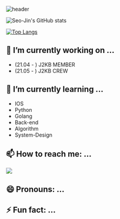 ![header](https://capsule-render.vercel.app/api?type=slice&color=timeAuto&height=300&section=header&text=SeoJin%20Hwang's%20%20Github&fontSize=60&fontAlign=40&fontAlignY=11&rotate=20)


![Seo-Jin's GitHub stats](https://github-readme-stats.vercel.app/api?username=Seo-Jin&theme=radical&show_icons=true)



[![Top Langs](https://github-readme-stats.vercel.app/api/top-langs/?username=Seo-Jin&layout=compact)](https://github.com/anuraghazra/github-readme-stats)


<!--
**swiftie1230/swiftie1230** is a ✨ _special_ ✨ repository because its `README.md` (this file) appears on your GitHub profile.

Here are some ideas to get you started:
-->

## 🔭 I’m currently working on ...
* (21.04 - ) J2KB MEMBER
* (21.05 - ) J2KB CREW

## 🌱 I’m currently learning ...
* IOS
* Python
* Golang
* Back-end
* Algorithm
* System-Design

## 📫 How to reach me: ...
<a href="https://www.instagram.com/after._.glow__/"><img src="https://img.shields.io/badge/Instagram-ff69b4?style=flat-square&logo=Instagram&logoColor=white"/></a>

## 😄 Pronouns: ...
## ⚡ Fun fact: ...

